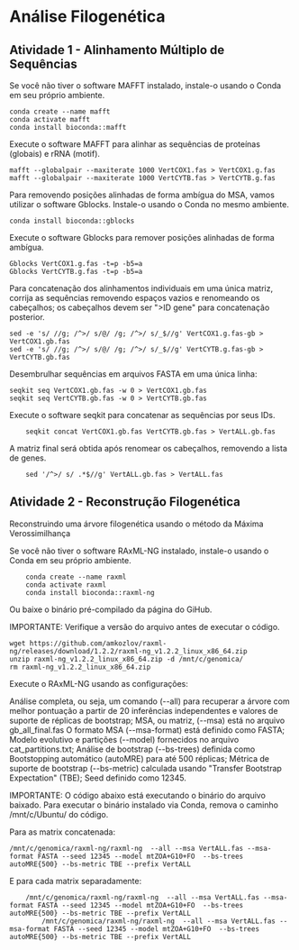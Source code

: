 # Análise Filogenética

## Atividade 1 - Alinhamento Múltiplo de Sequências

Se você não tiver o software MAFFT instalado, instale-o usando o Conda em seu próprio ambiente.

    conda create --name mafft
    conda activate mafft
    conda install bioconda::mafft

Execute o software MAFFT para alinhar as sequências de proteínas (globais) e rRNA (motif).

    mafft --globalpair --maxiterate 1000 VertCOX1.fas > VertCOX1.g.fas
    mafft --globalpair --maxiterate 1000 VertCYTB.fas > VertCYTB.g.fas


Para removendo posições alinhadas de forma ambígua do MSA, vamos utilizar o software Gblocks. Instale-o usando o Conda no mesmo ambiente.

    conda install bioconda::gblocks

Execute o software Gblocks para remover posições alinhadas de forma ambígua.

    Gblocks VertCOX1.g.fas -t=p -b5=a
    Gblocks VertCYTB.g.fas -t=p -b5=a

Para concatenação dos alinhamentos individuais em uma única matriz, corrija as sequências removendo espaços vazios e renomeando os cabeçalhos; os cabeçalhos devem ser ">ID gene" para concatenação posterior.

    sed -e 's/ //g; /^>/ s/@/ /g; /^>/ s/_$//g' VertCOX1.g.fas-gb > VertCOX1.gb.fas
    sed -e 's/ //g; /^>/ s/@/ /g; /^>/ s/_$//g' VertCYTB.g.fas-gb > VertCYTB.gb.fas

Desembrulhar sequências em arquivos FASTA em uma única linha:

    seqkit seq VertCOX1.gb.fas -w 0 > VertCOX1.gb.fas
    seqkit seq VertCYTB.gb.fas -w 0 > VertCYTB.gb.fas

Execute o software seqkit para concatenar as sequências por seus IDs.

        seqkit concat VertCOX1.gb.fas VertCYTB.gb.fas > VertALL.gb.fas

A matriz final será obtida após renomear os cabeçalhos, removendo a lista de genes.

        sed '/^>/ s/ .*$//g' VertALL.gb.fas > VertALL.fas


## Atividade 2 - Reconstrução Filogenética

Reconstruindo uma árvore filogenética usando o método da Máxima Verossimilhança

Se você não tiver o software RAxML-NG instalado, instale-o usando o Conda em seu próprio ambiente.

        conda create --name raxml
        conda activate raxml
        conda install bioconda::raxml-ng

Ou baixe o binário pré-compilado da página do GiHub.

IMPORTANTE: Verifique a versão do arquivo antes de executar o código.

    wget https://github.com/amkozlov/raxml-ng/releases/download/1.2.2/raxml-ng_v1.2.2_linux_x86_64.zip
    unzip raxml-ng_v1.2.2_linux_x86_64.zip -d /mnt/c/genomica/
    rm raxml-ng_v1.2.2_linux_x86_64.zip

Execute o RAxML-NG usando as configurações:

Análise completa, ou seja, um comando (--all) para recuperar a árvore com melhor pontuação a partir de 20 inferências independentes e valores de suporte de réplicas de bootstrap;
MSA, ou matriz, (--msa) está no arquivo gb_all_final.fas
O formato MSA (--msa-format) está definido como FASTA;
Modelo evolutivo e partições (--model) fornecidos no arquivo cat_partitions.txt;
Análise de bootstrap (--bs-trees) definida como Bootstopping automático (autoMRE) para até 500 réplicas;
Métrica de suporte de bootstrap (--bs-metric) calculada usando "Transfer Bootstrap Expectation" (TBE);
Seed definido como 12345.

IMPORTANTE: O código abaixo está executando o binário do arquivo baixado. Para executar o binário instalado via Conda, remova o caminho /mnt/c/Ubuntu/ do código.

Para as matrix concatenada:

    /mnt/c/genomica/raxml-ng/raxml-ng  --all --msa VertALL.fas --msa-format FASTA --seed 12345 --model mtZOA+G10+FO  --bs-trees autoMRE{500} --bs-metric TBE --prefix VertALL


E para cada matrix separadamente:

        /mnt/c/genomica/raxml-ng/raxml-ng  --all --msa VertALL.fas --msa-format FASTA --seed 12345 --model mtZOA+G10+FO  --bs-trees autoMRE{500} --bs-metric TBE --prefix VertALL
            /mnt/c/genomica/raxml-ng/raxml-ng  --all --msa VertALL.fas --msa-format FASTA --seed 12345 --model mtZOA+G10+FO  --bs-trees autoMRE{500} --bs-metric TBE --prefix VertALL
